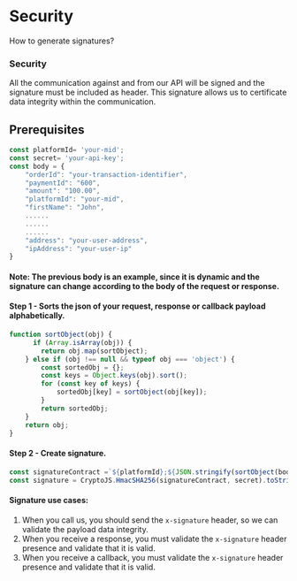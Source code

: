 # Security
How to generate signatures?

### Security
All the communication against and from our API will be signed and the signature must be included as header. This signature allows us to certificate data integrity within the communication.

## Prerequisites
```javascript
const platformId= 'your-mid';
const secret= 'your-api-key';
const body = {
    "orderId": "your-transaction-identifier",
    "paymentId": "600",
    "amount": "100.00",
    "platformId": "your-mid",
    "firstName": "John",
    ......
    ......
    ......
    "address": "your-user-address",
    "ipAddress": "your-user-ip"
}
```
#### Note: The previous body is an example, since it is dynamic and the signature can change according to the body of the request or response.

#### Step 1 - Sorts the json of your request, response or callback payload alphabetically.

```javascript
function sortObject(obj) {
      if (Array.isArray(obj)) {
        return obj.map(sortObject);
    } else if (obj !== null && typeof obj === 'object') {
        const sortedObj = {};
        const keys = Object.keys(obj).sort();
        for (const key of keys) {
            sortedObj[key] = sortObject(obj[key]);
        }
        return sortedObj;
    }
    return obj;
}
```

#### Step 2 - Create signature.

```javascript
const signatureContract =`${platformId};${JSON.stringify(sortObject(body))};${secret}`
const signature = CryptoJS.HmacSHA256(signatureContract, secret).toString();
```

#### Signature use cases:

1. When you call us, you should send the `x-signature` header, so we can validate the payload data integrity.
3. When you receive a response, you must validate the `x-signature` header presence and validate that it is valid.
4. When you receive a callback, you must validate the `x-signature` header presence and validate that it is valid.
